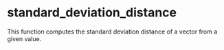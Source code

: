 # standard_deviation_distance
This function computes the standard deviation distance of a vector from a given value.
